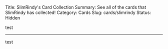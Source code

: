 Title: SlimRindy's Card Collection
Summary: See all of the cards that SlimRindy has collected!
Category: Cards
Slug: cards/slimrindy
Status: Hidden

test

---
test